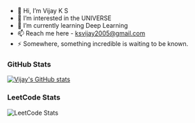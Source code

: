 - 👋 Hi, I’m Vijay K S
- 👀 I’m interested in the UNIVERSE
- 🌱 I’m currently learning Deep Learning
- 📫 Reach me here - ksvijay2005@gmail.com
- ⚡ Somewhere, something incredible is waiting to be known.

### GitHub Stats
[![Vijay's GitHub stats](https://github-readme-stats.vercel.app/api?username=KS-Vijay)](https://github.com/anuraghazra/github-readme-stats)

### LeetCode Stats
![LeetCode Stats](https://leetcard.jacoblin.cool/Vijay-K-S?theme=dark&font=Spectral&ext=contest)
<!---
KS-Vijay/KS-Vijay is a ✨ special ✨ repository because its `README.md` (this file) appears on your GitHub profile.
You can click the Preview link to take a look at your changes.
--->
